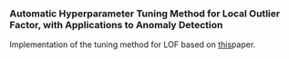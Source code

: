 ### Automatic Hyperparameter Tuning Method for Local Outlier Factor, with Applications to Anomaly Detection

Implementation of the tuning method for LOF based on [this](https://arxiv.org/abs/1902.00567)paper. 